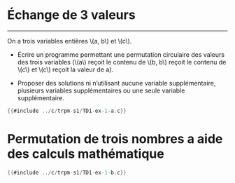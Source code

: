 # Échange de 3 valeurs
----------------------

On a trois variables entières \\(a, b\\) et \\(c\\).

- Écrire un programme permettant une permutation circulaire des valeurs des trois variables (\\(a\\) reçoit le contenu de \\(b, b\\) reçoit le contenu de \\(c\\) et \\(c\\) reçoit la valeur de a).

- Proposer des solutions ni n’utilisant aucune variable supplémentaire, plusieurs variables supplémentaires ou une seule variable supplémentaire.


<div class="tabbed-blocks">

```c
{{#include ../c/trpm-s1/TD1-ex-1-a.c}}
```

</div>

# Permutation de trois nombres a aide des calculs mathématique

<div class="tabbed-blocks">

```c
{{#include ../c/trpm-s1/TD1-ex-1-b.c}}
```
</div>
